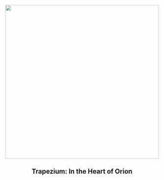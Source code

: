 
<p align="center"><img src="https://apod.nasa.gov/apod/image/2508/OrionTrapezium_HubbleGendler_960.jpg" width="500" height="500"></p>
<h2 align="center"> Trapezium: In the Heart of Orion </h2>
